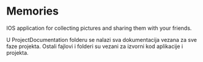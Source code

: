 # Memories
IOS application for collecting pictures and sharing them with your friends.

U ProjectDocumentation folderu se nalazi sva dokumentacija vezana za sve faze projekta.
Ostali fajlovi i folderi su vezani za izvorni kod aplikacije i projekta.

